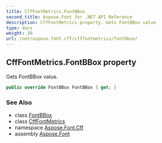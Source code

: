 ```yaml
---
title: CffFontMetrics.FontBBox
second_title: Aspose.Font for .NET API Reference
description: CffFontMetrics property. Gets FontBBox value
type: docs
weight: 30
url: /net/aspose.font.cff/cfffontmetrics/fontbbox/
---
```

## CffFontMetrics.FontBBox property

Gets FontBBox value.

```csharp
public override FontBBox FontBBox { get; }
```

### See Also

* class [FontBBox](../../../aspose.font/fontbbox/)
* class [CffFontMetrics](../)
* namespace [Aspose.Font.Cff](../../cfffontmetrics/)
* assembly [Aspose.Font](../../../)


